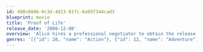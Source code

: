 ```yaml
---
id: 490c6846-0c3d-4d13-81fc-6a95f344cad3
blueprint: movie
title: 'Proof of Life'
release_date: '2000-12-08'
overview: 'Alice hires a professional negotiator to obtain the release of her engineer husband, who has been kidnapped by anti-government guerrillas in South America.'
genres: '[{"id": 28, "name": "Action"}, {"id": 12, "name": "Adventure"}, {"id": 18, "name": "Drama"}, {"id": 10749, "name": "Romance"}, {"id": 53, "name": "Thriller"}]'
---
```

